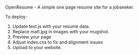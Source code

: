 OpenResume - A simple one page resume site for a jobseeker.

To deploy:
1) Update text.js with your resume data.
2) Replace matt.jpg in images with your mugshot.
3) Preview your page
4) Adjust index.css to fix and alignment issues
5) Upload to your website.
